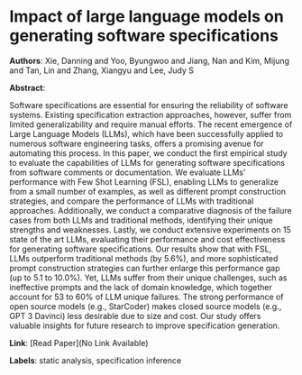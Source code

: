 # Impact of large language models on generating software specifications

**Authors**: Xie, Danning and Yoo, Byungwoo and Jiang, Nan and Kim, Mijung and Tan, Lin and Zhang, Xiangyu and Lee, Judy S

**Abstract**:

Software specifications are essential for ensuring the reliability of software systems. Existing specification extraction approaches, however, suffer from limited generalizability and require manual efforts. The recent emergence of Large Language Models (LLMs), which have been successfully applied to numerous software engineering tasks, offers a promising avenue for automating this process. In this paper, we conduct the first empirical study to evaluate the capabilities of LLMs for generating software specifications from software comments or documentation. We evaluate LLMs' performance with Few Shot Learning (FSL), enabling LLMs to generalize from a small number of examples, as well as different prompt construction strategies, and compare the performance of LLMs with traditional approaches. Additionally, we conduct a comparative diagnosis of the failure cases from both LLMs and traditional methods, identifying their unique strengths and weaknesses. Lastly, we conduct extensive experiments on 15 state of the art LLMs, evaluating their performance and cost effectiveness for generating software specifications. Our results show that with FSL, LLMs outperform traditional methods (by 5.6%), and more sophisticated prompt construction strategies can further enlarge this performance gap (up to 5.1 to 10.0%). Yet, LLMs suffer from their unique challenges, such as ineffective prompts and the lack of domain knowledge, which together account for 53 to 60% of LLM unique failures. The strong performance of open source models (e.g., StarCoder) makes closed source models (e.g., GPT 3 Davinci) less desirable due to size and cost. Our study offers valuable insights for future research to improve specification generation.

**Link**: [Read Paper](No Link Available)

**Labels**: static analysis, specification inference
